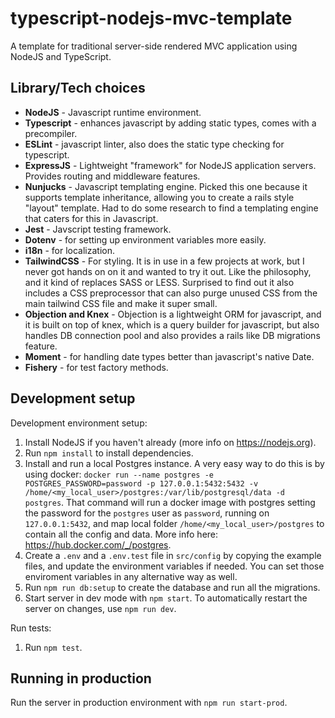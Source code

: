 # typescript-nodejs-mvc-template
A template for traditional server-side rendered MVC application using NodeJS and TypeScript.

## Library/Tech choices
- **NodeJS** - Javascript runtime environment.
- **Typescript** - enhances javascript by adding static types, comes with a precompiler.
- **ESLint** - javascript linter, also does the static type checking for typescript.
- **ExpressJS** - Lightweight "framework" for NodeJS application servers. Provides routing and middleware features.
- **Nunjucks** - Javascript templating engine. Picked this one because it supports template inheritance, allowing you to create a rails style "layout" template. Had to do some research to find a templating engine that caters for this in Javascript.
- **Jest** - Javscript testing framework.
- **Dotenv** - for setting up environment variables more easily.
- **i18n** - for localization.
- **TailwindCSS** - For styling. It is in use in a few projects at work, but I never got hands on on it and wanted to try it out. Like the philosophy, and it kind of replaces SASS or LESS. Surprised to find out it also includes a CSS preprocessor that can also purge unused CSS from the main tailwind CSS file and make it super small.
- **Objection and Knex** - Objection is a lightweight ORM for javascript, and it is built on top of knex, which is a query builder for javascript, but also handles DB connection pool and also provides a rails like DB migrations feature.
- **Moment** - for handling date types better than javascript's native Date.
- **Fishery** - for test factory methods.

## Development setup
Development environment setup:
1. Install NodeJS if you haven't already (more info on https://nodejs.org).
2. Run `npm install` to install dependencies.
3. Install and run a local Postgres instance. A very easy way to do this is by using docker: `docker run --name postgres -e POSTGRES_PASSWORD=password -p 127.0.0.1:5432:5432 -v /home/<my_local_user>/postgres:/var/lib/postgresql/data -d postgres`. That command will run a docker image with postgres setting the password for the `postgres` user as `password`, running on `127.0.0.1:5432`, and map local folder `/home/<my_local_user>/postgres` to contain all the config and data. More info here: https://hub.docker.com/_/postgres.
4. Create a `.env` and a `.env.test` file in `src/config` by copying the example files, and update the environment variables if needed. You can set those enviroment variables in any alternative way as well.
5. Run `npm run db:setup` to create the database and run all the migrations.
6. Start server in dev mode with `npm start`. To automatically restart the server on changes, use `npm run dev`.

Run tests:
1. Run `npm test`.

## Running in production
Run the server in production environment with `npm run start-prod`.
